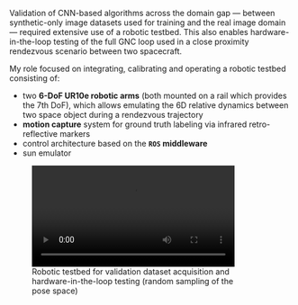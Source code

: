 Validation of CNN-based algorithms across the domain gap — between synthetic-only image datasets used for training and the real image domain — required extensive use of a robotic testbed. This also enables hardware-in-the-loop testing of the full GNC loop used in a close proximity rendezvous scenario between two spacecraft.

My role focused on integrating, calibrating and operating a robotic testbed consisting of:
- two **6-DoF UR10e robotic arms** (both mounted on a rail which provides the 7th DoF), which allows emulating the 6D relative dynamics between two space object during a rendezvous trajectory
- **motion capture** system for ground truth labeling via infrared retro-reflective markers
- control architecture based on the **`ROS` middleware**
- sun emulator

<figure>
  <video controls width="85%">
    <source src="videos/SnT_robotic_testbed.mp4" type="video/mp4">
    Your browser does not support the video tag.
  </video>
  <figcaption>
    <div style="width:85%">
      Robotic testbed for validation dataset acquisition and hardware-in-the-loop testing (random sampling of the pose space)
    </div>
  </figcaption>
</figure>